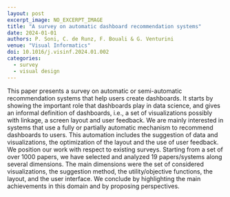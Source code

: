 ```yaml
---
layout: post
excerpt_image: NO_EXCERPT_IMAGE
title: "A survey on automatic dashboard recommendation systems"
date: 2024-01-01
authors: P. Soni, C. de Runz, F. Bouali & G. Venturini
venue: "Visual Informatics"
doi: 10.1016/j.visinf.2024.01.002
categories:
  - survey
  - visual design
---
```

This paper presents a survey on automatic or semi-automatic recommendation systems that help users create dashboards. It starts by showing the important role that dashboards play in data science, and gives an informal definition of dashboards, i.e., a set of visualizations possibly with linkage, a screen layout and user feedback. We are mainly interested in systems that use a fully or partially automatic mechanism to recommend dashboards to users. This automation includes the suggestion of data and visualizations, the optimization of the layout and the use of user feedback. We position our work with respect to existing surveys. Starting from a set of over 1000 papers, we have selected and analyzed 19 papers/systems along several dimensions. The main dimensions were the set of considered visualizations, the suggestion method, the utility/objective functions, the layout, and the user interface. We conclude by highlighting the main achievements in this domain and by proposing perspectives.
